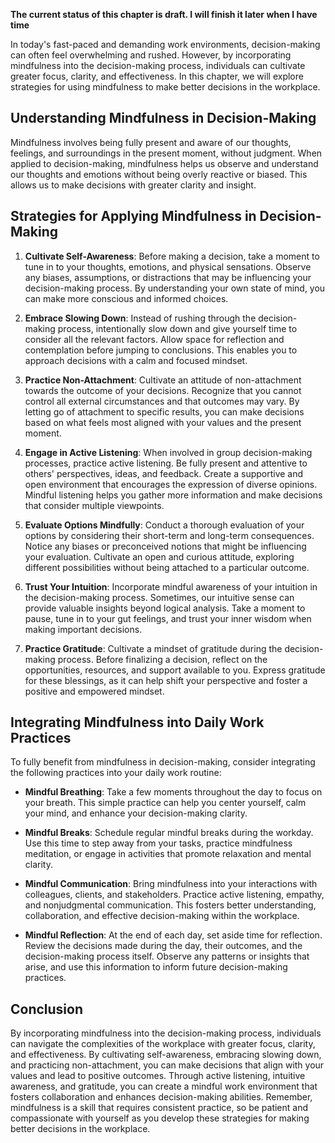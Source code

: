 **The current status of this chapter is draft. I will finish it later when I have time**

In today's fast-paced and demanding work environments, decision-making can often feel overwhelming and rushed. However, by incorporating mindfulness into the decision-making process, individuals can cultivate greater focus, clarity, and effectiveness. In this chapter, we will explore strategies for using mindfulness to make better decisions in the workplace.

Understanding Mindfulness in Decision-Making
--------------------------------------------

Mindfulness involves being fully present and aware of our thoughts, feelings, and surroundings in the present moment, without judgment. When applied to decision-making, mindfulness helps us observe and understand our thoughts and emotions without being overly reactive or biased. This allows us to make decisions with greater clarity and insight.

Strategies for Applying Mindfulness in Decision-Making
------------------------------------------------------

1. **Cultivate Self-Awareness**: Before making a decision, take a moment to tune in to your thoughts, emotions, and physical sensations. Observe any biases, assumptions, or distractions that may be influencing your decision-making process. By understanding your own state of mind, you can make more conscious and informed choices.

2. **Embrace Slowing Down**: Instead of rushing through the decision-making process, intentionally slow down and give yourself time to consider all the relevant factors. Allow space for reflection and contemplation before jumping to conclusions. This enables you to approach decisions with a calm and focused mindset.

3. **Practice Non-Attachment**: Cultivate an attitude of non-attachment towards the outcome of your decisions. Recognize that you cannot control all external circumstances and that outcomes may vary. By letting go of attachment to specific results, you can make decisions based on what feels most aligned with your values and the present moment.

4. **Engage in Active Listening**: When involved in group decision-making processes, practice active listening. Be fully present and attentive to others' perspectives, ideas, and feedback. Create a supportive and open environment that encourages the expression of diverse opinions. Mindful listening helps you gather more information and make decisions that consider multiple viewpoints.

5. **Evaluate Options Mindfully**: Conduct a thorough evaluation of your options by considering their short-term and long-term consequences. Notice any biases or preconceived notions that might be influencing your evaluation. Cultivate an open and curious attitude, exploring different possibilities without being attached to a particular outcome.

6. **Trust Your Intuition**: Incorporate mindful awareness of your intuition in the decision-making process. Sometimes, our intuitive sense can provide valuable insights beyond logical analysis. Take a moment to pause, tune in to your gut feelings, and trust your inner wisdom when making important decisions.

7. **Practice Gratitude**: Cultivate a mindset of gratitude during the decision-making process. Before finalizing a decision, reflect on the opportunities, resources, and support available to you. Express gratitude for these blessings, as it can help shift your perspective and foster a positive and empowered mindset.

Integrating Mindfulness into Daily Work Practices
-------------------------------------------------

To fully benefit from mindfulness in decision-making, consider integrating the following practices into your daily work routine:

* **Mindful Breathing**: Take a few moments throughout the day to focus on your breath. This simple practice can help you center yourself, calm your mind, and enhance your decision-making clarity.

* **Mindful Breaks**: Schedule regular mindful breaks during the workday. Use this time to step away from your tasks, practice mindfulness meditation, or engage in activities that promote relaxation and mental clarity.

* **Mindful Communication**: Bring mindfulness into your interactions with colleagues, clients, and stakeholders. Practice active listening, empathy, and nonjudgmental communication. This fosters better understanding, collaboration, and effective decision-making within the workplace.

* **Mindful Reflection**: At the end of each day, set aside time for reflection. Review the decisions made during the day, their outcomes, and the decision-making process itself. Observe any patterns or insights that arise, and use this information to inform future decision-making practices.

Conclusion
----------

By incorporating mindfulness into the decision-making process, individuals can navigate the complexities of the workplace with greater focus, clarity, and effectiveness. By cultivating self-awareness, embracing slowing down, and practicing non-attachment, you can make decisions that align with your values and lead to positive outcomes. Through active listening, intuitive awareness, and gratitude, you can create a mindful work environment that fosters collaboration and enhances decision-making abilities. Remember, mindfulness is a skill that requires consistent practice, so be patient and compassionate with yourself as you develop these strategies for making better decisions in the workplace.
